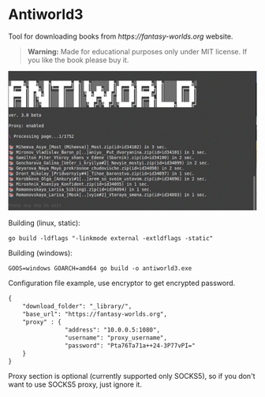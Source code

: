# Antiworld3
Tool for downloading books from _https://fantasy-worlds.org_ website.

>**Warning:**
>Made for educational purposes only under MIT license.
>If you like the book please buy it.

![Demo](antiworld.gif)

Building (linux, static):
```
go build -ldflags "-linkmode external -extldflags -static"
```

Building (windows):

```
GOOS=windows GOARCH=amd64 go build -o antiworld3.exe
```

Configuration file example, use encryptor to get encrypted password.
```
{
    "download_folder": "_library/",
    "base_url": "https://fantasy-worlds.org",
    "proxy" : {
                "address": "10.0.0.5:1080",
                "username": "proxy_username",
                "password": "Pta76Ta71a++24-3P77vPI="
    }   
}
```
Proxy section is optional (currently supported only SOCKS5), so if you don't want to use SOCKS5 proxy, just ignore it.